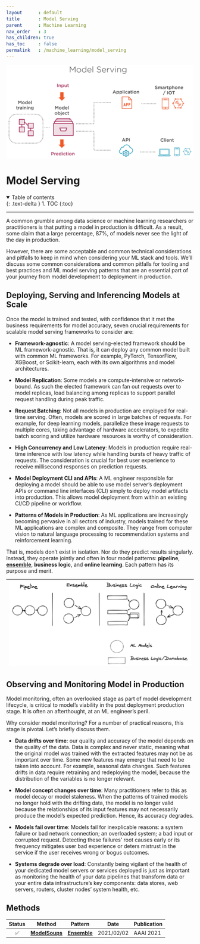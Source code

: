 ```yaml
---
layout      : default
title       : Model Serving
parent		: Machine Learning
nav_order   : 3
has_children: true
has_toc     : false
permalink   : /machine_learning/model_serving
---
```


![data/model_deployment.png](data/model_deployment.png)

# Model Serving

<details open markdown="block">
  <summary>Table of contents</summary>
  {: .text-delta }
  1. TOC
  {:toc}
</details>

---

A common grumble among data science or machine learning researchers or
practitioners is that putting a model in production is difficult. As a result,
some claim that a large percentage, 87%, of models never see the light of the
day in production.

However, there are some acceptable and common technical considerations and
pitfalls to keep in mind when considering your ML stack and tools. We’ll discuss
some common considerations and common pitfalls for tooling and best practices
and ML model serving patterns that are an essential part of your journey from
model development to deployment in production.

## Deploying, Serving and Inferencing Models at Scale

Once the model is trained and tested, with confidence that it met the
business requirements for model accuracy, seven crucial requirements for
scalable model serving frameworks to consider are:

- **Framework-agnostic**: A model serving-elected framework should be ML
  framework-agnostic. That is, it can deploy any common model built with common
  ML frameworks. For example, PyTorch, TensorFlow, XGBoost, or Scikit-learn,
  each with its own algorithms and model architectures.


- **Model Replication**: Some models are compute-intensive or network-bound.
  As such the elected framework can fan out requests over to model replicas,
  load balancing among replicas to support parallel request handling during peak
  traffic.


- **Request Batching**: Not all models in production are employed for
  real-time serving. Often, models are scored in large batches of requests.
  For example, for deep learning models, parallelize these image requests to
  multiple cores, taking advantage of hardware accelerators, to expedite batch
  scoring and utilize hardware resources is worthy of consideration.


- **High Concurrency and Low Latency**: Models in production require real-time
  inference with low latency while handling bursts of heavy traffic of requests.
  The consideration is crucial for best user experience to receive millisecond
  responses on prediction requests.


- **Model Deployment CLI and APIs**: A ML engineer responsible for deploying
  a model should be able to use model server’s deployment APIs or command line
  interfaces (CLI) simply to deploy model artifacts into production. This allows
  model deployment from within an existing CI/CD pipeline or workflow.


- **Patterns of Models in Production**: As ML applications are increasingly
  becoming pervasive in all sectors of industry, models trained for these ML
  applications are complex and composite. They range from computer vision to
  natural language processing to recommendation systems and reinforcement
  learning.

That is, models don’t exist in isolation. Nor do they predict results
singularly. Instead, they operate jointly and often in four model patterns:
**pipeline**, [**ensemble**](ensemble.md), **business logic**, and
**online learning**. Each pattern has its purpose and merit.

| ![data/ml_model_patterns_in_production.png](data/ml_model_patterns_in_production.png) |
|:-------------------------------------------------------------------------------------:|

## Observing and Monitoring Model in Production

Model monitoring, often an overlooked stage as part of model development
lifecycle, is critical to model’s viability in the post deployment production
stage. It is often an afterthought, at an ML engineer’s peril.

Why consider model monitoring? For a number of practical reasons, this stage is
pivotal. Let’s briefly discuss them.

- **Data drifts over time**: our quality and accuracy of the model depends on
  the quality of the data. Data is complex and never static, meaning what the
  original model was trained with the extracted features may not be as important
  over time. Some new features may emerge that need to be taken into account.
  For example, seasonal data changes. Such features drifts in data require
  retraining and redeploying the model, because the distribution of the
  variables is no longer relevant.


- **Model concept changes over time**: Many practitioners refer to this as
  model decay or model staleness. When the patterns of trained models no longer
  hold with the drifting data, the model is no longer valid because the
  relationships of its input features may not necessarily produce the model’s
  expected prediction. Hence, its accuracy degrades.


- **Models fail over time**: Models fail for inexplicable reasons: a system
  failure or bad network connection; an overloaded system; a bad input or
  corrupted request. Detecting these failures’ root causes early or its
  frequency
  mitigates user bad experience or deters mistrust in the service if the user
  receives wrong or bogus outcomes.


- **Systems degrade over load**: Constantly being vigilant of the health of
  your dedicated model servers or services deployed is just as important as
  monitoring the health of your data pipelines that transform data or your
  entire
  data infrastructure’s key components: data stores, web servers, routers,
  cluster nodes’ system health, etc.

## Methods

| Status | Method                          | Pattern                     | Date       | Publication    |
|:------:|---------------------------------|-----------------------------|------------|----------------|
|   ✅    | [**ModelSoups**](model_soups.md) | [**Ensemble**](ensemble.md) | 2021/02/02 | AAAI&nbsp;2021 |
